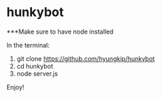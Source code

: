 # hunkybot

***Make sure to have node installed

In the terminal:
1. git clone https://github.com/hyungkip/hunkybot
2. cd hunkybot
3. node server.js

Enjoy!
